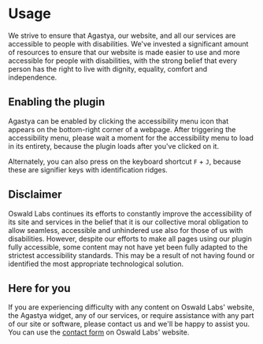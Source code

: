 # Usage

We strive to ensure that Agastya, our website, and all our services are accessible to people with disabilities. We've invested a significant amount of resources to ensure that our website is made easier to use and more accessible for people with disabilities, with the strong belief that every person has the right to live with dignity, equality, comfort and independence.

## Enabling the plugin

Agastya can be enabled by clicking the accessibility menu icon that appears on the bottom-right corner of a webpage. After triggering the accessibility menu, please wait a moment for the accessibility menu to load in its entirety, because the plugin loads after you've clicked on it.

Alternately, you can also press on the keyboard shortcut `F` + `J`, because these are signifier keys with identification ridges.

## Disclaimer

Oswald Labs continues its efforts to constantly improve the accessibility of its site and services in the belief that it is our collective moral obligation to allow seamless, accessible and unhindered use also for those of us with disabilities. However, despite our efforts to make all pages using our plugin fully accessible, some content may not have yet been fully adapted to the strictest accessibility standards. This may be a result of not having found or identified the most appropriate technological solution.

## Here for you

If you are experiencing difficulty with any content on Oswald Labs' website, the Agastya widget, any of our services, or require assistance with any part of our site or software, please contact us and we'll be happy to assist you. You can use the [contact form](https://oswaldlabs.com/contact) on Oswald Labs' website.